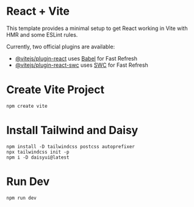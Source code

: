 # React + Vite

This template provides a minimal setup to get React working in Vite with HMR and some ESLint rules.

Currently, two official plugins are available:

- [@vitejs/plugin-react](https://github.com/vitejs/vite-plugin-react/blob/main/packages/plugin-react/README.md) uses [Babel](https://babeljs.io/) for Fast Refresh
- [@vitejs/plugin-react-swc](https://github.com/vitejs/vite-plugin-react-swc) uses [SWC](https://swc.rs/) for Fast Refresh

# Create Vite Project
```
npm create vite
```

# Install Tailwind and Daisy
```
npm install -D tailwindcss postcss autoprefixer
npx tailwindcss init -p
npm i -D daisyui@latest
```

# Run Dev

```
npm run dev
```